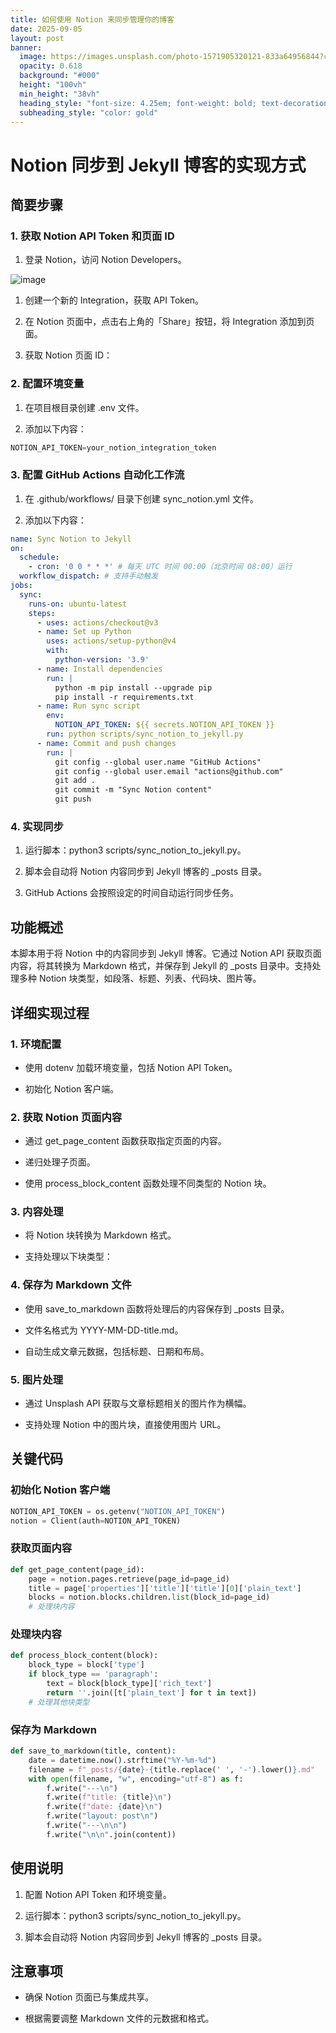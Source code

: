 ```yaml
---
title: 如何使用 Notion 来同步管理你的博客
date: 2025-09-05
layout: post
banner:
  image: https://images.unsplash.com/photo-1571905320121-833a64956844?crop=entropy&cs=tinysrgb&fit=max&fm=jpg&ixid=M3w2OTIwMzJ8MHwxfHJhbmRvbXx8fHx8fHx8fDE3NTcwNDYyOTV8&ixlib=rb-4.1.0&q=80&w=1080
  opacity: 0.618
  background: "#000"
  height: "100vh"
  min_height: "38vh"
  heading_style: "font-size: 4.25em; font-weight: bold; text-decoration: underline"
  subheading_style: "color: gold"
---
```


# Notion 同步到 Jekyll 博客的实现方式

## 简要步骤

### 1. 获取 Notion API Token 和页面 ID

1. 登录 Notion，访问 Notion Developers。

![image](https://prod-files-secure.s3.us-west-2.amazonaws.com/a7a0cc5a-89b9-4cda-8686-1fba0ca52f40/d19c1afe-dea5-4312-9333-786b0ba83054/image.png?X-Amz-Algorithm=AWS4-HMAC-SHA256&X-Amz-Content-Sha256=UNSIGNED-PAYLOAD&X-Amz-Credential=ASIAZI2LB466T7WKNQYN%2F20250905%2Fus-west-2%2Fs3%2Faws4_request&X-Amz-Date=20250905T042454Z&X-Amz-Expires=3600&X-Amz-Security-Token=IQoJb3JpZ2luX2VjEAMaCXVzLXdlc3QtMiJIMEYCIQC0YzFNWU9sWxeBNp4qnta4chdePxlHxuA1mxNiOShaZwIhANASvD4qtLLGIIu6SPiKC0xgzgeScfIyezHXylPVLZUwKv8DCGwQABoMNjM3NDIzMTgzODA1IgyRxXTdS6qiqQEOzZEq3AMdfAre7iKt4SJNJS6GdySNixHtTDkvMCrmREEUiEq08BWmYOxfEny%2BcA25SY13bhTL9WusN2MRBou8CxsLCVVqm95uOEwBtwyB61q1MyPeds6usycMAKbWQMwHVFr7CrUO5L25pgb7UyRXWv5EhlimRpJM7WpFtxj0wrXpC8V94K6aI%2BKO%2FmLe%2FkOGn2OFAG6Kkw6zRAmpiE49Jm%2FQsCEUflKI4Wdcy%2FvR2SyKF8OA94%2BvLwgbXULNgUdNFSAtf%2Btbgw7HvEQzx6ddpY%2FAQcN9pTkGJIIZRBIqPFlzR2w%2FZGPT7yWMGw3W5zPI71dCMrt1y8wkxiI6v0JDk6KOobOBVipxJmxrM1ssZhgi%2BRPRGD3mpUvfnLlv1YsofmDqzSspmZMn8v6SdGysjR62FjLpJGopE5dPsruwhF1WnpXyMlrCOkVvEXWug4SRDg%2BJlOYVHjVPzTY6Zq95fQMuQ9xiNAOHpfsUTs3fVSiHQzhAqXQY3CHO5BY1zAGaxXuhLFd5FeL6NpwDbOguhp4oIZvYFPhaK3d%2FsT6VPRl5ZMyuhdHQSl0uo1m91hf3GUA83g%2FeTxKAhEHZ3dBvcxZe5Kn4QMiLRB8%2BTcGthdZrCtI9yI9vZFu11jc6MdwYPzD6q%2BnFBjqkAREeXSDfGpdMdV%2F7ybopPpV8iyr3vZxkxZPQ5%2BVkahAr3737J6mF8oTbsSflflMJTbfo4RLAu2zeaf1RVyvKUW9R1EBBApwNUXMQzYDD6jFZtM1z%2BR%2Fds48sZ%2BWpn5QwwHpKun12m4NmdZHjua0g5KWW5ONlEw%2FkyB54lLs4KXh3Q5fJkHKKuPMLdRAzkcuPsQ9aVnE9dBmF53q3a%2FJAaW5RzEHL&X-Amz-Signature=fd631af0bec09274bcd25e8dbda6bb3cbdfd48198fded0dad005001fb01425c6&X-Amz-SignedHeaders=host&x-amz-checksum-mode=ENABLED&x-id=GetObject)

1. 创建一个新的 Integration，获取 API Token。

1. 在 Notion 页面中，点击右上角的「Share」按钮，将 Integration 添加到页面。

1. 获取 Notion 页面 ID：


### 2. 配置环境变量

1. 在项目根目录创建 .env 文件。

1. 添加以下内容：

```javascript
NOTION_API_TOKEN=your_notion_integration_token
```

### 3. 配置 GitHub Actions 自动化工作流

1. 在 .github/workflows/ 目录下创建 sync_notion.yml 文件。

1. 添加以下内容：

```yaml
name: Sync Notion to Jekyll
on:
  schedule:
    - cron: '0 0 * * *' # 每天 UTC 时间 00:00（北京时间 08:00）运行
  workflow_dispatch: # 支持手动触发
jobs:
  sync:
    runs-on: ubuntu-latest
    steps:
      - uses: actions/checkout@v3
      - name: Set up Python
        uses: actions/setup-python@v4
        with:
          python-version: '3.9'
      - name: Install dependencies
        run: |
          python -m pip install --upgrade pip
          pip install -r requirements.txt
      - name: Run sync script
        env:
          NOTION_API_TOKEN: ${{ secrets.NOTION_API_TOKEN }}
        run: python scripts/sync_notion_to_jekyll.py
      - name: Commit and push changes
        run: |
          git config --global user.name "GitHub Actions"
          git config --global user.email "actions@github.com"
          git add .
          git commit -m "Sync Notion content"
          git push
```

### 4. 实现同步

1. 运行脚本：python3 scripts/sync_notion_to_jekyll.py。

1. 脚本会自动将 Notion 内容同步到 Jekyll 博客的 _posts 目录。

1. GitHub Actions 会按照设定的时间自动运行同步任务。

## 功能概述

本脚本用于将 Notion 中的内容同步到 Jekyll 博客。它通过 Notion API 获取页面内容，将其转换为 Markdown 格式，并保存到 Jekyll 的 _posts 目录中。支持处理多种 Notion 块类型，如段落、标题、列表、代码块、图片等。

## 详细实现过程

### 1. 环境配置

- 使用 dotenv 加载环境变量，包括 Notion API Token。

- 初始化 Notion 客户端。

### 2. 获取 Notion 页面内容

- 通过 get_page_content 函数获取指定页面的内容。

- 递归处理子页面。

- 使用 process_block_content 函数处理不同类型的 Notion 块。

### 3. 内容处理

- 将 Notion 块转换为 Markdown 格式。

- 支持处理以下块类型：


### 4. 保存为 Markdown 文件

- 使用 save_to_markdown 函数将处理后的内容保存到 _posts 目录。

- 文件名格式为 YYYY-MM-DD-title.md。

- 自动生成文章元数据，包括标题、日期和布局。

### 5. 图片处理

- 通过 Unsplash API 获取与文章标题相关的图片作为横幅。

- 支持处理 Notion 中的图片块，直接使用图片 URL。

## 关键代码

### 初始化 Notion 客户端

```python
NOTION_API_TOKEN = os.getenv("NOTION_API_TOKEN")
notion = Client(auth=NOTION_API_TOKEN)
```

### 获取页面内容

```python
def get_page_content(page_id):
    page = notion.pages.retrieve(page_id=page_id)
    title = page['properties']['title']['title'][0]['plain_text']
    blocks = notion.blocks.children.list(block_id=page_id)
    # 处理块内容
```

### 处理块内容

```python
def process_block_content(block):
    block_type = block['type']
    if block_type == 'paragraph':
        text = block[block_type]['rich_text']
        return ''.join([t['plain_text'] for t in text])
    # 处理其他块类型
```

### 保存为 Markdown

```python
def save_to_markdown(title, content):
    date = datetime.now().strftime("%Y-%m-%d")
    filename = f"_posts/{date}-{title.replace(' ', '-').lower()}.md"
    with open(filename, "w", encoding="utf-8") as f:
        f.write("---\n")
        f.write(f"title: {title}\n")
        f.write(f"date: {date}\n")
        f.write("layout: post\n")
        f.write("---\n\n")
        f.write("\n\n".join(content))
```

## 使用说明

1. 配置 Notion API Token 和环境变量。

1. 运行脚本：python3 scripts/sync_notion_to_jekyll.py。

1. 脚本会自动将 Notion 内容同步到 Jekyll 博客的 _posts 目录。

## 注意事项

- 确保 Notion 页面已与集成共享。

- 根据需要调整 Markdown 文件的元数据和格式。